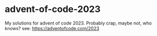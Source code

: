 # advent-of-code-2023
My solutions for advent of code 2023. Probably crap, maybe not, who knows?
see: https://adventofcode.com/2023
